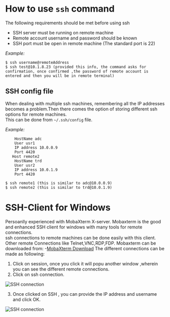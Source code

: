 # How to use `ssh` command
The following requirements should be met before using ssh
- SSH server must be running on remote machine
- Remote account username and password should be known
- SSH port must be open in remote machine (The standard port is 22)  

*Example:*
```
$ ssh username@remoteAddress 
$ ssh test@10.1.8.23 (provided this info, the command asks for confirmation, once confirmed ,the password of remote account is entered and then you will be in remote terminal)
```

## SSH config file
When dealing with multiple ssh machines, remembering all the IP addresses becomes a problem.Then there comes the option of storing different ssh options for remote machines.  
This can be done from `~/.ssh/config` file.  

*Example:*
```Host remote1
    HostName adc
    User usr1
    IP address 10.0.0.9
    Port 4420
   Host remote2
    HostName trd
    User usr2
    IP address 10.0.1.9
    Port 4420
    
$ ssh remote1 (this is similar to adc@10.0.0.9)
$ ssh remote2 (this is similar to trd@10.0.1.9)
```
# SSH-Client for Windows
Persoanlly experienced with MobaXterm X-server. Mobaxterm is the good and enhanced SSH client for windows with many tools for remote connections.  
ssh connections to remote machines can be done easily with this client. Other remote Connections like Telnet,VNC,RDP,FDP.
Mobaxterm can be downloaded from:
-[MobaXterm Download](https://mobaxterm.mobatek.net/download-home-edition.html)
The different connections can be made as following:
1. Click on session, once you click it will popu another window ,wherein you can see the different remote connections.
2. Click on ssh connection.

![SSH connection](images/sshsession.jpg)

3. Once clicked on SSH , you can provide the IP address and username and click OK.

![SSH connection](images/Ipaddress.jpg)



